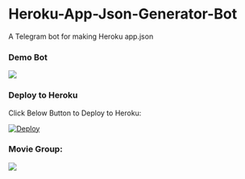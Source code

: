 # Heroku-App-Json-Generator-Bot
A Telegram bot for making Heroku app.json


### Demo Bot
<a href="https://t.me/HerokUappJsonGeneratorBot"><img src="https://img.shields.io/badge/Telegram-Demo%20Bot-blue.svg?logo=telegram"></a>

### Deploy to Heroku
Click Below Button to Deploy to Heroku:

[![Deploy](https://www.herokucdn.com/deploy/button.svg)](https://heroku.com/deploy?template=https://github.com/Judson-web/<none>)

### Movie Group:
<a href="https://t.me/storytym"><img src="https://img.shields.io/badge/Telegram-Join%20Telegram%20Group-blue.svg?logo=telegram"></a>
